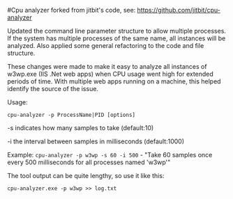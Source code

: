 #Cpu analyzer
forked from jitbit's code, see: https://github.com/jitbit/cpu-analyzer

Updated the command line parameter structure to allow multiple processes. If the system has multiple processes of the same name, all instances will be analyzed. Also applied some general refactoring to the code and file structure.

These changes were made to make it easy to analyze all instances of w3wp.exe (IIS .Net web apps) when CPU usage went high for extended periods of time. With multiple web apps running on a machine, this helped identify the source of the issue.

Usage:

`cpu-analyzer -p ProcessName|PID [options]`

-s indicates how many samples to take (default:10)

-i the interval between samples in milliseconds (default:1000)

Example: `cpu-analyzer -p w3wp -s 60 -i 500` - "Take 60 samples once every 500 milliseconds for all processes named 'w3wp'"

The tool output can be quite lengthy, so use it like this:

`cpu-analyzer.exe -p w3wp >> log.txt`